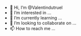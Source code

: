 - 👋 Hi, I’m @Valentindutruel
- 👀 I’m interested in ...
- 🌱 I’m currently learning ...
- 💞️ I’m looking to collaborate on ...
- 📫 How to reach me ...

<!---
Valentindutruel/Valentindutruel is a ✨ special ✨ repository because its `README.md` (this file) appears on your GitHub profile.
You can click the Preview link to take a look at your changes.
--->
